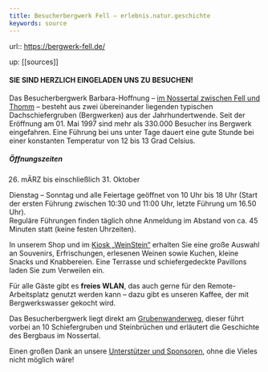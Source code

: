 ```yaml
---
title: Besucherbergwerk Fell – erlebnis.natur.geschichte
keywords: source
---
```


url:: https://bergwerk-fell.de/

up: [[sources]]

#### SIE SIND HERZLICH EINGELADEN UNS ZU BESUCHEN!

Das Besucherbergwerk Barbara-Hoffnung – [im Nossertal zwischen Fell und Thomm](http://wp.bergwerk-fell.de/?page_id=152) – besteht aus zwei übereinander liegenden typischen Dachschiefergruben (Bergwerken) aus der Jahrhundertwende. Seit der Eröffnung am 01. Mai 1997 sind mehr als 330.000 Besucher ins Bergwerk eingefahren. Eine Führung bei uns unter Tage dauert eine gute Stunde bei einer konstanten Temperatur von 12 bis 13 Grad Celsius.

##### Öffnungszeiten
26. mÄRZ bis einschließlich 31. Oktober

Dienstag – Sonntag und alle Feiertage geöffnet von 10 Uhr bis 18 Uhr (Start der ersten Führung zwischen 10:30 und 11:00 Uhr, letzte Führung um 16.50 Uhr).  
Reguläre Führungen finden täglich ohne Anmeldung im Abstand von ca. 45 Minuten statt (keine festen Uhrzeiten).

In unserem Shop und im [Kiosk „WeinStein“](http://wp.bergwerk-fell.de/?page_id=151) erhalten Sie eine große Auswahl an Souvenirs, Erfrischungen, erlesenen Weinen sowie Kuchen, kleine Snacks und Knabbereien. Eine Terrasse und schiefergedeckte Pavillons laden Sie zum Verweilen ein.

Für alle Gäste gibt es **freies WLAN**, das auch gerne für den Remote-Arbeitsplatz genutzt werden kann – dazu gibt es unseren Kaffee, der mit Bergwerkswasser gekocht wird.

Das Besucherbergwerk liegt direkt am [Grubenwanderweg](http://wp.bergwerk-fell.de/grubenwanderweg/), dieser führt vorbei an 10 Schiefergruben und Steinbrüchen und erläutert die Geschichte des Bergbaus im Nossertal.

Einen großen Dank an unsere [Unterstützer und Sponsoren](http://wp.bergwerk-fell.de/sponsoren/), ohne die Vieles nicht möglich wäre!
